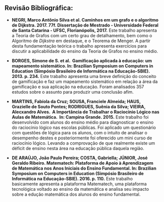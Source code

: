 ## Revisão Bibliográfica:

- **NEGRI, Marco Antônio Silva et al. Caminhos em um grafo e o algoritmo de Dijkstra. 2017. 77f. Dissertação de Mestrado - Universidade Federal de Santa Catarina - UFSC, Florianópolis, 2017.**
    Este trabalho apresenta a Teoria de Grafos com um certo grau de detalhamento, bem como o Algoritmo de *Dijkstra* em destaque, e o Teorema de Menger. A partir desta fundamentação teórica o trabalho apresenta exercícios para discutir a aplicabilidade do ensino da Teoria de Grafos no ensino médio.

- **BORGES, Simone de S. et al. ​ Gamificação aplicada à educação: um mapeamento sistemático. In: Brazilian Symposium on Computers in Education (Simpósio Brasileiro de Informática na Educação-SBIE). 2013. p. 234.**
    Este trabalho apresenta uma breve definição do conceito de gamificação e faz um mapeamento sistemático em relação a área da gamificação e sua aplicação na educação. Foram analisados 357 estudos sobre o assunto para produzir uma conclusão afim.

- **MARTINS, Fabíola da Cruz; SOUSA, Franciele Almeida; HAUS, Grazielle de Souto Pontes; RODRIGUES, Suênia da Silva; VIEIRA, Alecxandro Alves. ​ A Importância de Trabalhar o Raciocínio Lógico nas Aulas de Matemática. ​ In: Campina Grande. 2015.**
    Este trabalho foi desenvolvido com alunos do ensino médio para diagnosticar o ensino do raciocínio lógico nas escolas públicas. Foi aplicado um questionário com questões de lógica para os alunos, com o intuito de analisar o desempenho destes e posteriormente foi oferecido um mini curso de raciocínio lógico. Levando a comprovação de que realmente existe um déficit de ensino nesta área na educação pública daquela região.

- **DE ARAÚJO, João Paulo Pereira; COSTA, Gabriella; JÚNIOR, José Geraldo Ribeiro. Matematech: Plataforma de Apoio à Aprendizagem de Matemática nos Anos Iniciais do Ensino Fundamental. In: Brazilian Symposium on Computers in Education (Simpósio Brasileiro de Informática na Educação-SBIE). 2016. p. 110.**
    Este trabalho basicamente apresenta a plataforma Matematech, uma plataforma tecnológica voltado ao ensino da matemática e analisa seu impacto sobre a edução matemática dos alunos do ensino fundamental.